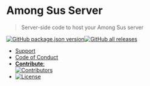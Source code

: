 # Among Sus Server

> Server-side code to host your Among Sus server

[![GitHub package.json version](https://img.shields.io/github/package-json/v/Wixonic/Among-Sus-Server?color=%230C0&label=Version&logo=GitHub&logoColor=%23FFF)![GitHub all releases](https://img.shields.io/github/downloads/Wixonic/Among-Sus-Server/total?color=%23FFF&label=Downloads&logo=GitHub&logoColor=%23FFF)](https://github.com/users/Wixonic/packages/npm/package/among-sus-server)

- [Support](https://github.com/Wixonic/Among-Sus-Server/blob/Default/.github/SUPPORT.md)
- [Code of Conduct](https://github.com/Wixonic/Among-Sus-Server/blob/Default/.github/CODE_OF_CONDUCT.md)
- [**Contribute**:<br />![Contributors](https://img.shields.io/github/contributors/Wixonic/Among-Sus-Server?color=%2308F&label=Contributors)](https://github.com/Wixonic/Among-Sus-Server/blob/Default/.github/CONTRIBUTING.md)
- [![License](https://img.shields.io/github/license/Wixonic/Among-Sus-Server?color=%23555&label=License)](https://github.com/Wixonic/Among-Sus-Server/blob/Default/LICENSE.txt)